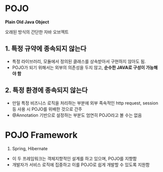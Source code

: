# POJO

**Plain Old Java Object**

오래된 방식의 간단한 자바 오브젝트

## 1. 특정 규약에 종속되지 않는다

- 특정 라이브러리, 모듈에서 정의된 클래스를 상속받아서 구현하지 않아도 됨.
- POJO가 되기 위해서는 외부의 의존성을 두지 않고, **순수한 JAVA로 구성이 가능해야 함**

## 2. 특정 환경에 종속되지 않는다

- 만일 특정 비즈니스 로직을 처리하는 부분에 외부 족속적인 http request, session 등 사용 시 POJO를 위배한 것으로 간주
- @Annotation 기반으로 설정하는 부분도 엄연히 POJO라고 볼 수는 없음

# POJO Framework

1. Spring, Hibernate

- 이 두 프레임워크는 객체지향적인 설계를 하고 있으며, POJO를 지향함
- 개발자가 서비스 로직에 집중하고 이를 POJO로 쉽게 개발할 수 있도록 지원함
